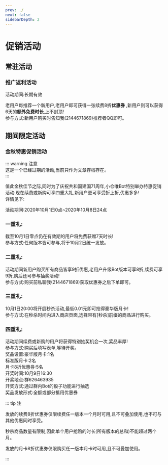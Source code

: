```yaml
---
prev: ./
next: false
sidebarDepth: 2
---
```

# 促销活动
## 常驻活动
### 推广返利活动
活动期间:长期有效

老用户每推荐一个新用户,老用户即可获得一张续费8折**优惠券**<Badge text="1" type="warning"/> ,新用户则可以获得6天的**额外免费时长**,上不封顶!  
参与方式:新用户购买时告知我(2144671869)推荐者QQ即可。


## 期间限定活动
### 金秋特惠促销活动
::: warning 注意  
这是一个已经过期的活动,当前只作为文章存档存在。  
:::  

值此金秋佳节之际,同时为了庆祝共和国建国71周年,小仓唯Bot特别举办特惠促销活动:现在续费或新购可享四重大礼,新用户更可享受折上折,优惠多多!  
详情见下:

活动期间:2020年10月1日0点~2020年10月8日24点

### 一重礼:
截至10月1日零点仍在有效期的用户将免费获赠7天时长!  
参与方式:任何版本皆可参与,将于10月2日统一发放。

### 二重礼:
活动期间新用户购买所有商品皆享9折优惠,老用户升级Bot版本可享8折,续费可享9折,购后还可参与抽奖活动!  
参与方式:购买前私聊我(2144671869)获取优惠券之后下单即可。

### 三重礼:
10月1日20:00将开启秒杀活动,最低0.01元即可抢得豪华版月卡<Badge text="2" type="warning"/>!  
参与方式:在秒杀时间内进入商店页面,选择带有[秒杀]前缀的商品进行购买。

### 四重礼:
活动期间续费或新购的用户将获得特别抽奖机会一次,奖品丰厚!  
参与方式:购买后填写表单,等待开奖。  
奖品设置:豪华版月卡:1名  
标准版月卡:2名  
月卡8折优惠券<Badge text="3" type="warning"/>:5名  
开奖时间:10月9日16:30  
开奖地点:群626463935  
开奖方式:通过群内Bot的骰子功能进行抽选  
奖品发放形式:全额或部分抵用优惠券

::: tip 注
<p><Badge text="1" type="warning"/>发放的续费8折优惠券仅限续费任一版本一个月时可用,且不可叠加使用,也不可与其他优惠同时享受。</p>    
<p><Badge text="2" type="warning"/>秒杀商品数量有限制,因此单个用户抢购的时长(所有版本的总和)不能超过两个月。</p>    
<p><Badge text="3" type="warning"/>发放的月卡8折优惠券仅限购买任一版本月卡时可用,且不可叠加使用。</p>      
:::